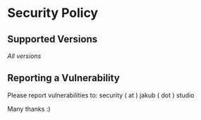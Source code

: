 # Security Policy

## Supported Versions

_All versions_

## Reporting a Vulnerability

Please report vulnerabilities to: security ( at ) jakub ( dot ) studio

Many thanks :)
